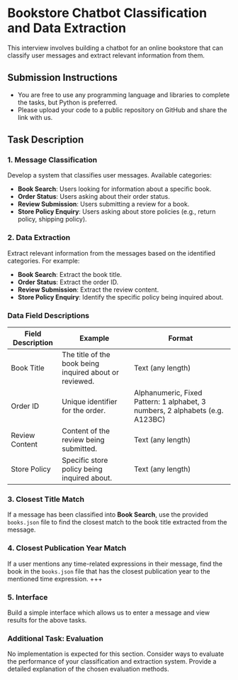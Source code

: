 # Bookstore Chatbot Classification and Data Extraction

This interview involves building a chatbot for an online bookstore that can classify user messages and extract relevant information from them. 

## Submission Instructions

- You are free to use any programming language and libraries to complete the tasks, but Python is preferred.
- Please upload your code to a public repository on GitHub and share the link with us.

## Task Description

### 1. Message Classification

Develop a system that classifies user messages. Available categories:
- **Book Search**: Users looking for information about a specific book.
- **Order Status**: Users asking about their order status.
- **Review Submission**: Users submitting a review for a book.
- **Store Policy Enquiry**: Users asking about store policies (e.g., return policy, shipping policy).

### 2. Data Extraction

Extract relevant information from the messages based on the identified categories. For example:
- **Book Search**: Extract the book title.
- **Order Status**: Extract the order ID.
- **Review Submission**: Extract the review content.
- **Store Policy Enquiry**: Identify the specific policy being inquired about.

### Data Field Descriptions

| Field Description   | Example                                                  | Format                          |
|---------------------|----------------------------------------------------------|---------------------------------|
| Book Title          | The title of the book being inquired about or reviewed.  | Text (any length)               |
| Order ID            | Unique identifier for the order.                         | Alphanumeric, Fixed Pattern: 1 alphabet, 3 numbers, 2 alphabets (e.g. A123BC) |
| Review Content      | Content of the review being submitted.                   | Text (any length)               |
| Store Policy        | Specific store policy being inquired about.              | Text (any length)               |

### 3. Closest Title Match

If a message has been classified into **Book Search**, use the provided `books.json` file to find the closest match to the book title extracted from the message. 

### 4. Closest Publication Year Match

If a user mentions any time-related expressions in their message, find the book in the `books.json` file that has the closest publication year to the mentioned time expression.
+++
### 5. Interface

Build a simple interface which allows us to enter a message and view results for the above tasks.

### Additional Task: Evaluation

No implementation is expected for this section. Consider ways to evaluate the performance of your classification and extraction system. Provide a detailed explanation of the chosen evaluation methods.
